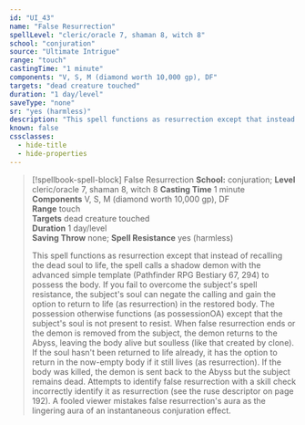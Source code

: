 ```yaml
---
id: "UI_43"
name: "False Resurrection"
spellLevel: "cleric/oracle 7, shaman 8, witch 8"
school: "conjuration"
source: "Ultimate Intrigue"
range: "touch"
castingTime: "1 minute"
components: "V, S, M (diamond worth 10,000 gp), DF"
targets: "dead creature touched"
duration: "1 day/level"
saveType: "none"
sr: "yes (harmless)"
description: "This spell functions as resurrection except that instead of recalling the dead soul to life, the spell calls a shadow demon with the advanced simple template (Pathfinder RPG Bestiary 67, 294) to possess the body. If you fail to overcome the subject's spell resistance, the subject's soul can negate the calling and gain the option to return to life (as resurrection) in the restored body. The possession otherwise functions (as possessionOA) except that the subject's soul is not present to resist. When false resurrection ends or the demon is removed from the subject, the demon returns to the Abyss, leaving the body alive but soulless (like that created by clone). If the soul hasn't been returned to life already, it has the option to return in the now-empty body if it still lives (as resurrection). If the body was killed, the demon is sent back to the Abyss but the subject remains dead.  Attempts to identify false resurrection with a skill check incorrectly identify it as resurrection (see the ruse descriptor on page 192). A fooled viewer mistakes false resurrection's aura as the lingering aura of an instantaneous conjuration effect."
known: false
cssclasses:
  - hide-title
  - hide-properties
---
```


> [!spellbook-spell-block] False Resurrection
> **School:** conjuration; **Level** cleric/oracle 7, shaman 8, witch 8
> **Casting Time** 1 minute  
> **Components** V, S, M (diamond worth 10,000 gp), DF  
> **Range** touch  
> **Targets** dead creature touched  
> **Duration** 1 day/level  
> **Saving Throw** none; **Spell Resistance** yes (harmless)
> 
> This spell functions as resurrection except that instead of recalling the dead soul to life, the spell calls a shadow demon with the advanced simple template (Pathfinder RPG Bestiary 67, 294) to possess the body. If you fail to overcome the subject's spell resistance, the subject's soul can negate the calling and gain the option to return to life (as resurrection) in the restored body. The possession otherwise functions (as possessionOA) except that the subject's soul is not present to resist. When false resurrection ends or the demon is removed from the subject, the demon returns to the Abyss, leaving the body alive but soulless (like that created by clone). If the soul hasn't been returned to life already, it has the option to return in the now-empty body if it still lives (as resurrection). If the body was killed, the demon is sent back to the Abyss but the subject remains dead.  Attempts to identify false resurrection with a skill check incorrectly identify it as resurrection (see the ruse descriptor on page 192). A fooled viewer mistakes false resurrection's aura as the lingering aura of an instantaneous conjuration effect.